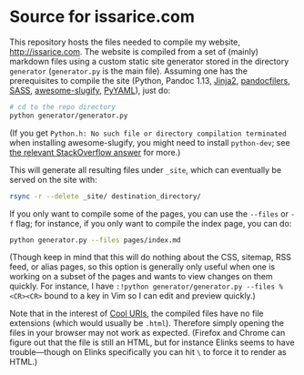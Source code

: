 # Source for issarice.com

This repository hosts the files needed to compile my website,
<http://issarice.com>.  The website is compiled from a set of (mainly)
markdown files using a custom static site generator stored in the
directory `generator` (`generator.py` is the main file).  Assuming one
has the prerequisites to compile the site (Python,
Pandoc 1.13,
[Jinja2](http://jinja.pocoo.org/),
[pandocfilers](https://github.com/jgm/pandocfilters/),
[SASS](http://sass-lang.com/),
[awesome-slugify](https://github.com/dimka665/awesome-slugify),
[PyYAML](http://pyyaml.org/wiki/PyYAML)), just do:

~~~~bash
# cd to the repo directory
python generator/generator.py
~~~~

(If you get `Python.h: No such file or directory compilation terminated`
when installing awesome-slugify, you might need to install `python-dev`;
see [the relevant StackOverflow answer](http://stackoverflow.com/questions/21530577/fatal-error-python-h-no-such-file-or-directory)
for more.)

This will generate all resulting files under `_site`, which can
eventually be served on the site with:

```bash
rsync -r --delete _site/ destination_directory/
```

If you only want to compile some of the pages, you can use the `--files`
or `-f` flag; for instance, if you only want to compile the index page,
you can do:

```bash
python generator.py --files pages/index.md
```

(Though keep in mind that this will do nothing about the CSS, sitemap,
RSS feed, or alias pages, so this option is generally only useful when
one is working on a subset of the pages and wants to view changes on
them quickly.  For instance, I have
`:!python generator/generator.py --files %<CR><CR>`
bound to a key in Vim so I can edit and preview
quickly.)

Note that in the interest of
[Cool URIs](http://www.w3.org/TR/cooluris/), the compiled files have no
file extensions (which would usually be `.html`).  Therefore simply
opening the files in your browser may not work as expected.
(Firefox and Chrome can figure out that the file is still an HTML, but
for instance Elinks seems to have trouble—though on Elinks specifically
you can hit `\` to force it to render as HTML.)
